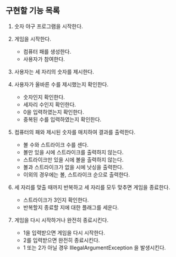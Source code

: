 ## 구현할 기능 목록

1. 숫자 야구 프로그램을 시작한다.
   
   
2. 게임을 시작한다.
    - 컴퓨터 패를 생성한다.
    - 사용자가 참여한다.
   

3. 사용자는 세 자리의 숫자를 제시한다.

   
4. 사용자가 올바른 수를 제시했는지 확인한다.
   - 숫자인지 확인한다.
   - 세자리 수인지 확인한다.
   - 0을 입력하였는지 확인한다.
   - 중복된 수를 입력하였는지 확인한다.

   
5. 컴퓨터의 패와 제시된 숫자를 매치하여 결과를 출력한다.
   - 볼 수와 스트라이크 수를 센다.
   - 볼만 있을 시에 스트라이크를 출력하지 않는다.
   - 스트라이크만 있을 시에 볼을 출력하지 않는다.
   - 볼과 스트라이크가 없을 시에 낫싱을 출력한다.
   - 이외의 경우에는 볼, 스트라이크 순으로 출력한다.

   
6. 세 자리를 맞출 때까지 반복하고 세 자리를 모두 맞추면 게임을 종료한다.
   - 스트라이크가 3인지 확인한다. 
   - 반복할지 종료할 지에 대한 플래그를 세운다.
   

7. 게임을 다시 시작하거나 완전히 종료시킨다.
   - 1을 입력받으면 게임을 다시 시작한다.
   - 2를 입력받으면 완전히 종료시킨다.
   - 1 또는 2가 아닐 경우 IllegalArgumentException 을 발생시킨다.